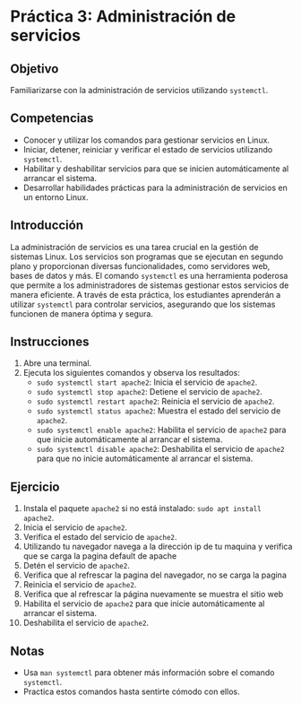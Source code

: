 # Práctica 3: Administración de servicios

## Objetivo
Familiarizarse con la administración de servicios utilizando `systemctl`.

## Competencias

- Conocer y utilizar los comandos para gestionar servicios en Linux.
- Iniciar, detener, reiniciar y verificar el estado de servicios utilizando `systemctl`.
- Habilitar y deshabilitar servicios para que se inicien automáticamente al arrancar el sistema.
- Desarrollar habilidades prácticas para la administración de servicios en un entorno Linux.

## Introducción
La administración de servicios es una tarea crucial en la gestión de sistemas Linux. Los servicios son programas que se ejecutan en segundo plano y proporcionan diversas funcionalidades, como servidores web, bases de datos y más. El comando `systemctl` es una herramienta poderosa que permite a los administradores de sistemas gestionar estos servicios de manera eficiente. A través de esta práctica, los estudiantes aprenderán a utilizar `systemctl` para controlar servicios, asegurando que los sistemas funcionen de manera óptima y segura.

## Instrucciones
1. Abre una terminal.
2. Ejecuta los siguientes comandos y observa los resultados:
    - `sudo systemctl start apache2`: Inicia el servicio de `apache2`.
    - `sudo systemctl stop apache2`: Detiene el servicio de `apache2`.
    - `sudo systemctl restart apache2`: Reinicia el servicio de `apache2`.
    - `sudo systemctl status apache2`: Muestra el estado del servicio de `apache2`.
    - `sudo systemctl enable apache2`: Habilita el servicio de `apache2` para que inicie automáticamente al arrancar el sistema.
    - `sudo systemctl disable apache2`: Deshabilita el servicio de `apache2` para que no inicie automáticamente al arrancar el sistema.

## Ejercicio
1. Instala el paquete `apache2` si no está instalado: `sudo apt install apache2`.
2. Inicia el servicio de `apache2`.
3. Verifica el estado del servicio de `apache2`.
4. Utilizando tu navegador navega a la dirección ip de tu maquina y verifica que se carga la pagina default de apache
5. Detén el servicio de `apache2`.
6. Verifica que al refrescar la pagina del navegador, no se carga la pagina 
7. Reinicia el servicio de `apache2`.
8. Verifica que al refrescar la página nuevamente se muestra el sitio web
9. Habilita el servicio de `apache2` para que inicie automáticamente al arrancar el sistema.
10. Deshabilita el servicio de `apache2`.

## Notas
- Usa `man systemctl` para obtener más información sobre el comando `systemctl`.
- Practica estos comandos hasta sentirte cómodo con ellos.
